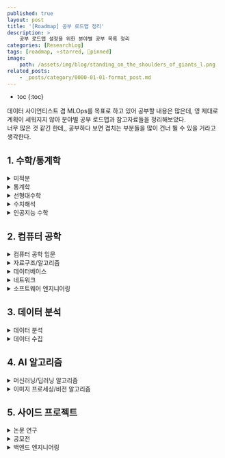 ```yaml
---
published: true
layout: post
title: '[Roadmap] 공부 로드맵 정리'
description: >
    공부 로드맵 설정을 위한 분야별 공부 목록 정리
categories: [ResearchLog]
tags: [roadmap, ⭐starred, 📌pinned]
image:
    path: /assets/img/blog/standing_on_the_shoulders_of_giants_l.png
related_posts:
    - _posts/category/0000-01-01-format_post.md
---
```

* toc
{:toc}

데이터 사이언티스트 겸 MLOps를 목표로 하고 있어 공부할 내용은 많은데, 영 제대로 계획이 세워지지 않아 분야별 공부 로드맵과 참고자료들을 정리해보았다.  
너무 많은 것 같긴 한데,, 공부하다 보면 겹치는 부분들을 많이 건너 뛸 수 있을 거라고 생각한다.  

## 1. 수학/통계학

<details><summary>미적분</summary><div markdown="1">
- 🖥️ [어른들을 위한 기초 수학: 초등부터 고등까지](https://www.edwith.org/sutudy)
- 🖥️ [어른들을 위한 기초 수학: 미적분 삼각함수](https://www.edwith.org/sutudy2)
- 🖥️ [어른들을 위한 기초 수학: 미적분 벡터](https://www.edwith.org/sutudy03)
- 🖥️ [알고 보면 쉬운 미적분 이론](http://www.kmooc.kr/courses/course-v1:POSTECHk+MATH311+2020_1/about)
</div></details>

<details><summary>통계학</summary><div markdown="1">
- 📙 [데이터 과학을 위한 통계](http://www.yes24.com/Product/Goods/99942893)
- 📙 [An Introduction to Statistical Learning](https://www.statlearning.com/)
- 🖥️💡 [통계학의 이해 Ⅰ](http://www.kmooc.kr/courses/course-v1:SookmyungK+SM_sta_004k+2019_03SM_02/about), [통계학의 이해 Ⅱ](http://www.kmooc.kr/courses/course-v1:SookmyungK+SM_sta_009k+2020_03SM_04/about)
- 🖥️ [데이터로 배우는 통계학](http://www.kmooc.kr/courses/course-v1:SNUk+SNU064.020k+2022_T2/about)
- 🖥️ [확률론](http://www.kocw.net/home/cview.do?cid=e8a7769e2bfe9497), [확률 및 통계(한양대학교 안종창)](http://www.kocw.net/home/cview.do?cid=0b0f037aa47cb5f0), [확률 및 통계(한양대학교 이상화)](http://www.kocw.net/home/cview.do?cid=a2881d53f7ea3252), [2014-2 확률통계론](https://www.youtube.com/watch?v=Qk-Qe06s3ow&list=PLSN_PltQeOyjGOCnBz402iwXeki2wVXMJ&index=2)
- 🖥️💡 [베이지안통계학](http://www.kocw.net/home/cview.do?cid=2eea29dbf2f4e070)
- 🖥️ [응용통계](http://www.kocw.net/home/cview.do?cid=6c61eb3c868f4d86)
- 🖥️ [경영통계분석](http://www.kocw.net/home/cview.do?cid=8ab6016717940a1d), [경영통계](http://www.kocw.net/home/cview.do?cid=a9507fbd509f3590)
- 🖥️💡 [수리통계학(I)](http://www.kocw.net/home/cview.do?cid=7c789810ade43386), [수리통계학2](http://www.kocw.net/home/cview.do?cid=d112ad1ca7f5fda9)
- 🖥️💡 [회귀분석(I)](http://www.kocw.net/home/cview.do?cid=75c5b6edd7f56811), [회귀분석(II)](http://www.kocw.net/home/cview.do?cid=e2d49cb0ac4fd864)
- 🖥️💡 [고급수리통계학특강(I)](http://www.kocw.net/home/cview.do?cid=59c49c26ad1cfb58), [고급통계학특강 (II)](http://www.kocw.net/home/cview.do?cid=f653717700cd7176)
- 🖥️ [생존분석](http://www.kocw.net/home/cview.do?cid=decbdeb1b4af6adc)
- 🖥️💡 [시계열분석 기법과 응용](http://www.kmooc.kr/courses/course-v1:POSTECHk+IMEN677+2021_T2/about), [2013 2학기 시계열분석](https://youtube.com/playlist?list=PLSN_PltQeOyjnE4AnJyQUlHXNwE_hVtKL)
</div></details>

<details><summary>선형대수학</summary><div markdown="1">
- 📙💡 [딥러닝을 위한 선형대수학](http://www.yes24.com/Product/Goods/91574113)([강의](http://www.kmooc.kr/courses/course-v1:PNUk+LD_C01+2022_KM011/about))
- 🖥️ [이상엽 선형대수학](https://youtube.com/playlist?list=PL127T2Zu76FuVMq1UQnZv9SG-GFIdZfLg)
- 🖥️ [인공지능을 위한 선형대수](https://www.edwith.org/ai251)
- 🖥️ [선형대수](http://www.kocw.net/home/cview.do?cid=e3763e4456cf47ed), [선형대수학](http://www.kmooc.kr/courses/course-v1:SKKUk+SKKU_2017_01+2021_T1/about)
</div></details>

<details><summary>수치해석</summary><div markdown="1">
- 🖥️ [수치해석](http://www.kocw.net/home/cview.do?cid=b1ea166f713cbccf)
</div></details>

<details><summary>인공지능 수학</summary><div markdown="1">
- 🖥️ [신경망 네트워크와 수학적 기반](http://www.kmooc.kr/courses/course-v1:CAUk+CAU_A01+2022_2/about)
- 🖥️ [[A.I. SERIES] R을 활용한 통계학개론](http://www.kmooc.kr/courses/course-v1:PNUk+RS_C01+2022_KM_021/about)
- 🖥️ [AI 연구자를 위한 통계적 학습론](http://www.kmooc.kr/courses/course-v1:PNUk+SL_C01+2021_KM_015/about)
- 🖥️ [인공지능 수학 입문 (Introductory Mathematics for AI)](http://www.kmooc.kr/courses/course-v1:SKKUk+SKKU_57+2022_T2/about)
- 🖥️ [인공지능 수학 기초 (Basic Mathematics for AI)](http://www.kmooc.kr/courses/course-v1:SKKUk+SKKU_58+2022_T2/about)
- 🖥️ [인공지능 수학 활용 (Applications of Mathematics for AI)](http://www.kmooc.kr/courses/course-v1:SKKUk+SKKU_59+2022_T2/about)
- 🖥️ [인공지능 수학 고급(Advanced Mathematics for AI)](http://www.kmooc.kr/courses/course-v1:SKKUk+SKKU_60+2022_T2/about)
- 🖥️ [인공지능 및 기계학습 개론Ⅰ](https://www.edwith.org/machinelearning1_17), [인공지능 및 기계학습 개론 II](https://www.edwith.org/machinelearning2__17), [인공지능 및 기계학습 심화](https://www.edwith.org/aiml-adv)
</div></details>

## 2. 컴퓨터 공학

<details><summary>컴퓨터 공학 입문</summary><div markdown="1">
- 🖥️💡 [CS50x Courses from Harvard](https://youtube.com/playlist?list=PLhQjrBD2T382_R182iC2gNZI9HzWFMC_8)
</div></details>

<details><summary>자료구조/알고리즘</summary><div markdown="1">
- 📙💡 [파이썬 알고리즘 인터뷰](http://www.kyobobook.co.kr/product/detailViewKor.laf?mallGb=KOR&ejkGb=KOR&barcode=9791189909178)
- 🖥️ [자료구조 및 알고리즘 개론 I](https://www.edwith.org/intro-data-and-algo-2018), [자료구조 및 알고리즘 개론 II](https://www.edwith.org/intro-data-and-algo-2-2018)
- 🖥️ [[MIT]파이썬을 이용한 알고리즘의 이해](https://www.edwith.org/cs113)
- 🖥️ [인공지능을 위한 알고리즘과 자료구조: 이론, 코딩, 그리고 컴퓨팅 사고](http://www.kmooc.kr/courses/course-v1:SKKUk+SKKU_46+2022_T2/about)
</div></details>

<details><summary>데이터베이스</summary><div markdown="1">
- 🔗 [DATA ON-AIR: SQL](https://dataonair.or.kr/db-tech-reference/d-guide/sql/)
- 🖥️ [파이썬을 이용한 데이터베이스 처리](https://www.edwith.org/cs202)(Python for Everybody의 부분 강의)
</div></details>

<details><summary>네트워크</summary><div markdown="1">
- [컴퓨터네트워크](http://www.kocw.net/home/cview.do?cid=6b984f376cfb8f70)
</div></details>

<details><summary>소프트웨어 엔지니어링</summary><div markdown="1">
- 🖥️ [Python for Everybody](https://www.py4e.com/)([강의](https://www.coursera.org/specializations/python))
- 📙 [전문가를 위한 파이썬](http://www.yes24.com/Product/Goods/44184320)
- 🔗 [Git](https://git-scm.com/)
</div></details>

## 3. 데이터 분석

<details><summary>데이터 분석</summary><div markdown="1">
- 🖥️ [데이터마이닝](http://www.kocw.net/home/cview.do?cid=b8cde50fa90f3e39)
- 🖥️ [파이썬을 활용한 Business Data Analytics](http://www.kmooc.kr/courses/course-v1:KUSJ+KUSJ003+2021_T2/about)
- 🖥️ [실사례를 통한 머신러닝 알고리즘 구현 실습](http://www.kmooc.kr/courses/course-v1:SSUk+SSMOOC22K+2021_T2/about)
- 🖥️ [데이터과학을 위한 R프로그래밍](http://www.kmooc.kr/courses/course-v1:POSTECHk+IMEN491R+2022_T1/about)
- 🖥️ [예측 및 분류를 위한 데이터 애널리틱스 기법](http://www.kmooc.kr/courses/course-v1:POSTECHk+IMEN472+2021_T1/about)
</div></details>

<details><summary>데이터 수집</summary><div markdown="1">
- 🖥️ [파이썬을 이용한 웹 스크래핑](https://www.edwith.org/cs201)(Python for Everybody의 부분 강의)
</div></details>

## 4. AI 알고리즘

<details><summary>머신러닝/딥러닝 알고리즘</summary><div markdown="1">
- 📙💡 [핸즈온 머신러닝 2판](http://www.kyobobook.co.kr/product/detailViewKor.laf?mallGb=KOR&ejkGb=KOR&barcode=9791162242964)
- 📙💡 [밑바닥부터 시작하는 딥러닝 세트(1권~3권)](http://www.kyobobook.co.kr/product/detailViewKor.laf?ejkGb=KOR&mallGb=KOR&barcode=2909101194203&orderClick=LAG&Kc=)
- 🖥️💡 [Stanford University CS229](https://youtube.com/playlist?list=PLoROMvodv4rMiGQp3WXShtMGgzqpfVfbU)
- 🖥️ [Harvard CS50AI 강의노트](https://wikidocs.net/book/6038)
- 🖥️💡 [모두를 위한 딥러닝](https://youtube.com/playlist?list=PLlMkM4tgfjnLSOjrEJN31gZATbcj_MpUm)
- 🖥️ [논문으로 짚어보는 딥러닝의 맥](https://www.edwith.org/deeplearningchoi)
- 🖥️ [머신러닝을 위한 파이썬](www.boostcourse.org/ai222)
- 🖥️ [러닝 딥러닝](https://youtube.com/playlist?list=PL1H8jIvbSo1q6PIzsWQeCLinUj_oPkLjc)
- 🖥️ [파이토치로 시작하는 딥러닝 기초](https://www.boostcourse.org/ai214)
- 🖥️ [텐서플로우로 시작하는 딥러닝 기초](https://www.boostcourse.org/ai212)
- 🖥️💡 [딥러닝 1단계: 신경망과 딥러닝](https://www.boostcourse.org/ai215), [딥러닝 2단계: 심층 신경망 성능 향상시키기](https://www.boostcourse.org/ai216), [딥러닝 3단계: 머신러닝 프로젝트 구조화하기](https://www.boostcourse.org/ai217), [딥러닝 4단계: 합성곱 신경망 네트워크 (CNN)](https://www.edwith.org/ai218)
- 🖥️ [딥러닝의 깊이 있는 이해를 위한 머신러닝](http://www.kmooc.kr/courses/course-v1:CAUk+CAU_A02+2022_1/about)
- 🖥️ [머신러닝](http://www.kmooc.kr/courses/course-v1:SNUk+SNU050_011k+2020_T2/about)
- 🖥️ [머신러닝과 딥러닝 BASIC](https://www.edwith.org/others26)
- 🖥️ [Bayesian Deep Learning](https://www.edwith.org/bayesiandeeplearning)
- 🖥️ [Reinforcement Learning](https://www.edwith.org/others27)
</div></details>

<details><summary>이미지 프로세싱/비전 알고리즘</summary><div markdown="1">
- 🖥️ [OpenCV Python 강좌](https://youtube.com/playlist?list=PLwfJJiO20qkDue05S5MNhgYNnClMVlagN)
- 🖥️💡 [Stanford University CS231n](https://youtube.com/playlist?list=PL3FW7Lu3i5JvHM8ljYj-zLfQRF3EO8sYv)
</div></details>

## 5. 사이드 프로젝트

<details><summary>논문 연구</summary><div markdown="1">
- 🖥️💡 [학술논문작성법](https://www.edwith.org/howtopaper)
</div></details>

<details><summary>공모전</summary><div markdown="1">
- 🏆 [kaggle](https://www.kaggle.com/)
- 🏆 [DACON](https://dacon.io/)
- 🏆 [디지털산업혁신빅데이터플랫폼](https://bigdata-dx.kr/)
</div></details>

<details><summary>백엔드 엔지니어링</summary><div markdown="1">
- 🔗 [FastAPI](https://fastapi.tiangolo.com/ko/)
- 🔗 [django](https://docs.djangoproject.com/ko/4.1/intro/)
- 📙 [점프 투 장고](https://wikidocs.net/book/4223)
</div></details>